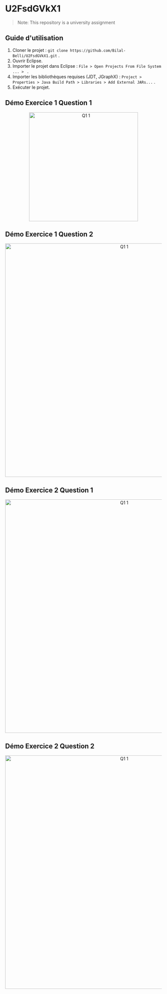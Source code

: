 # U2FsdGVkX1
> Note: This repository is a university assignment

## Guide d'utilisation
1. Cloner le projet : `git clone https://github.com/Bilal-Belli/U2FsdGVkX1.git` .
2. Ouvrir Eclipse.
3. Importer le projet dans Eclipse : `File > Open Projects From File System ... > ` .
4. Importer les bibliothèques requises (JDT, JGraphX) : `Project > Properties > Java Build Path > Libraries > Add External JARs...` .
5. Exécuter le projet.

## Démo Exercice 1 Question 1
<div align="center">
  <img  width="350" alt="Q1 1" src="https://github.com/user-attachments/assets/2f161a52-6584-470a-bc43-38931fd06525">
</div>


## Démo Exercice 1 Question 2
<div align="center">
  <img  width="750" alt="Q1 1" src="https://github.com/user-attachments/assets/f21fa03c-3a3b-4ecb-aa0e-339cda8e94c7">
</div>

## Démo Exercice 2 Question 1
<div align="center">
  <img  width="750" alt="Q1 1" src="https://github.com/user-attachments/assets/6040e480-8250-4943-ac50-93a83b37fd1f">

</div>

## Démo Exercice 2 Question 2
<div align="center">
  <img  width="750" alt="Q1 1" src="https://github.com/user-attachments/assets/d748563c-46d2-4f60-8916-ac385e0620af">
</div>

